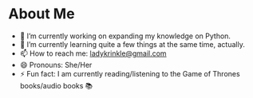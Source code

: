# About Me


- 🔭 I’m currently working on expanding my knowledge on Python.
- 🌱 I’m currently learning quite a few things at the same time, actually.  
- 📫 How to reach me: ladykrinkle@gmail.com
- 😄 Pronouns: She/Her
- ⚡ Fun fact: I am currently reading/listening to the Game of Thrones books/audio books 📚

